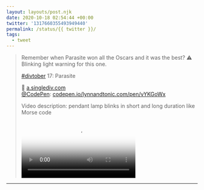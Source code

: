 ```yaml
---
layout: layouts/post.njk
date: 2020-10-18 02:54:44 +00:00
twitter: '1317660355493949440'
permalink: /status/{{ twitter }}/
tags: 
  - tweet
---
```


> Remember when Parasite won all the Oscars and it was the best? ⚠️ Blinking light warning for this one.
> 
> [#divtober](https://twitter.com/hashtag/divtober) 17: Parasite
> 
> 🍑 [a.singlediv.com](https://a.singlediv.com)  
> [@CodePen](https://twitter.com/CodePen): [codepen.io/lynnandtonic.com/pen/vYKGoWx](https://codepen.io/lynnandtonic/pen/vYKGoWx) 
> 
> <p class="sr-only">Video description: pendant lamp blinks in short and long duration like Morse code </p>
> 
> <video controls loop preload="metadata" poster="/img/EklEpG-UUAAt_2l.jpg"><source src="/img/1317660355493949440-EklEpG-UUAAt_2l.mp4">Your browser does not support the video tag.</video>

---
